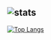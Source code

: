 ![stats](https://github-readme-stats.vercel.app/api?username=KERRCAM&show_icons=true&theme=tokyonight)  
---
[![Top Langs](https://github-readme-stats.vercel.app/api/top-langs/?username=KERRCAM&layout=compact)](https://github.com/KERRCAM/github-readme-stats)
